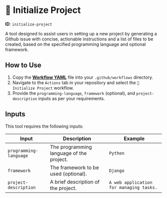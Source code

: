 # 🚀 Initialize Project

**ID**: `initialize-project`

A tool designed to assist users in setting up a new project by generating a Github issue with concise, actionable instructions and a list of files to be created, based on the specified programming language and optional framework.

## How to Use

1. Copy the **[Workflow YAML](./workflow.yaml)** file into your `.github/workflows` directory.
2. Navigate to the `Actions` tab in your repository and select the `🚀 Initialize Project` workflow.
3. Provide the `programming-language`, `framework` (optional), and `project-description` inputs as per your requirements.

## Inputs

This tool requires the following inputs:

| Input                | Description                                   | Example          |
|----------------------|-----------------------------------------------|------------------|
| `programming-language` | The programming language of the project.      | `Python`         |
| `framework`           | The framework to be used (optional).          | `Django`         |
| `project-description` | A brief description of the project.           | `A web application for managing tasks.` |

